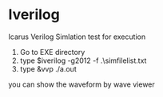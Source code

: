 # Iverilog
Icarus Verilog Simlation test
for execution
1. Go to EXE directory 
2. type  $iverilog -g2012  -f .\simfilelist.txt
3. type  &vvp ./a.out

you can show the waveform by wave viewer 